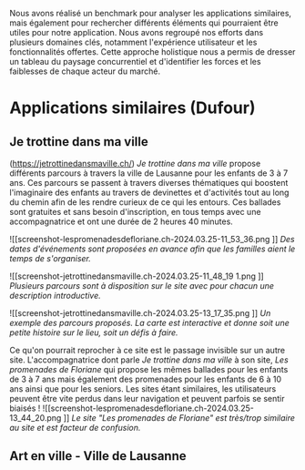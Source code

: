 
Nous avons réalisé un benchmark pour analyser les applications similaires, mais également pour rechercher différents éléments qui pourraient être utiles pour notre application. Nous avons regroupé nos efforts dans plusieurs domaines clés, notamment l'expérience utilisateur et les fonctionnalités offertes. Cette approche holistique nous a permis de dresser un tableau du paysage concurrentiel et d'identifier les forces et les faiblesses de chaque acteur du marché.

# Applications similaires (Dufour)

## Je trottine dans ma ville
(https://jetrottinedansmaville.ch/)
*Je trottine dans ma ville* propose différents parcours à travers la ville de Lausanne pour les enfants de 3 à 7 ans. Ces parcours se passent à travers diverses thématiques qui boostent l'imaginaire des enfants au travers de devinettes et d'activités tout au long du chemin afin de les rendre curieux de ce qui les entours. Ces ballades sont gratuites et sans besoin d'inscription, en tous temps avec une accompagnatrice et ont une durée de 2 heures 40 minutes.

![[screenshot-lespromenadesdefloriane.ch-2024.03.25-11_53_36.png  ]]
*Des dates d'événements sont proposées en avance afin que les familles aient le temps de s'organiser.*

![[screenshot-jetrottinedansmaville.ch-2024.03.25-11_48_19 1.png  ]]
*Plusieurs parcours sont à disposition sur le site avec pour chacun une description introductive.*

![[screenshot-jetrottinedansmaville.ch-2024.03.25-13_17_35.png  ]]
*Un exemple des parcours proposés. La carte est interactive et donne soit une petite histoire sur le lieu, soit un défis à faire.*

Ce qu'on pourrait reprocher à ce site est le passage invisible sur un autre site. L'accompagnatrice dont parle *Je trottine dans ma ville* à son site, *Les promenades de Floriane* qui propose les mêmes ballades pour les enfants de 3 à 7 ans mais également des promenades pour les enfants de 6 à 10 ans ainsi que pour les seniors.  Les sites étant similaires, les utilisateurs peuvent être vite perdus dans leur navigation et peuvent parfois se sentir biaisés !
![[screenshot-lespromenadesdefloriane.ch-2024.03.25-13_44_20.png  ]]
*Le site "Les promenades de Floriane" est très/trop similaire au site et est facteur de confusion.*


## Art en ville - Ville de Lausanne
